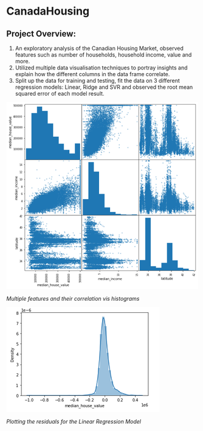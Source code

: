 # CanadaHousing
## Project Overview:
1) An exploratory analysis of the Canadian Housing Market, observed features such as number of households, household income, value and more.
2) Utilized multiple data visualisation techniques to portray insights and explain how the different columns in the data frame correlate.
3) Split up the data for training and testing, fit the data on 3 different regression models: Linear, Ridge and SVR and observed the root mean squared error of each model result.

![](https://github.com/akhalifaa/CanadaHousing/blob/main/histo.png)

*Multiple features and their correlation vis histograms*




![](https://github.com/akhalifaa/CanadaHousing/blob/main/Residual.png)

*Plotting the residuals for the Linear Regression Model*

